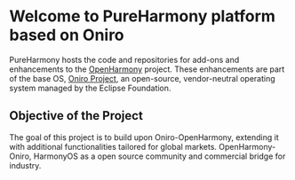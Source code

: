 # Welcome to PureHarmony platform based on Oniro 

PureHarmony hosts the code and repositories for add-ons and enhancements to the [OpenHarmony](https://www.openharmony.cn) project. These enhancements are part of the base OS, [Oniro Project](https://oniroproject.org/), an open-source, vendor-neutral operating system managed by the Eclipse Foundation.

## Objective of the Project

The goal of this project is to build upon Oniro-OpenHarmony, extending it with additional functionalities tailored for global markets. OpenHarmony-Oniro, HarmonyOS as a open source community and commercial bridge for industry.
